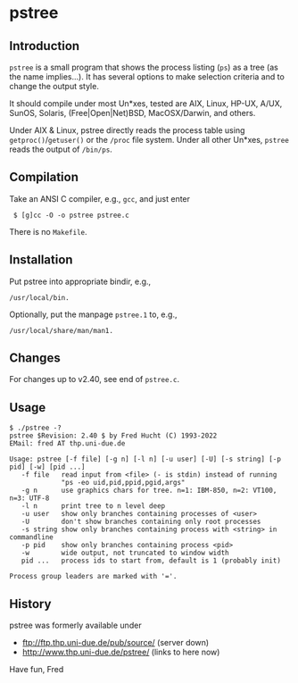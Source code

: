 # pstree
## Introduction
   `pstree` is a small program that shows the process 
   listing (`ps`) as a tree (as the name implies...). It has several options
   to make selection criteria and to change the output style.

   It should compile under most Un*xes, tested are AIX, Linux, HP-UX,
   A/UX, SunOS, Solaris, (Free|Open|Net)BSD, MacOSX/Darwin, and others.

   Under AIX & Linux, pstree directly reads the process table using
   `getproc()`/`getuser()` or the `/proc` file system. Under all other
   Un*xes, `pstree` reads the output of `/bin/ps`.

## Compilation

   Take an ANSI C compiler, e.g., `gcc`, and just enter

     $ [g]cc -O -o pstree pstree.c

   There is no `Makefile`.

## Installation

   Put pstree into appropriate bindir, e.g., 
   
    /usr/local/bin.
    
   Optionally, put the manpage `pstree.1` to, e.g., 
   
    /usr/local/share/man/man1.

## Changes

   For changes up to v2.40, see end of `pstree.c`.
   
## Usage

~~~
$ ./pstree -?
pstree $Revision: 2.40 $ by Fred Hucht (C) 1993-2022
EMail: fred AT thp.uni-due.de

Usage: pstree [-f file] [-g n] [-l n] [-u user] [-U] [-s string] [-p pid] [-w] [pid ...]
   -f file   read input from <file> (- is stdin) instead of running
             "ps -eo uid,pid,ppid,pgid,args"
   -g n      use graphics chars for tree. n=1: IBM-850, n=2: VT100, n=3: UTF-8
   -l n      print tree to n level deep
   -u user   show only branches containing processes of <user>
   -U        don't show branches containing only root processes
   -s string show only branches containing process with <string> in commandline
   -p pid    show only branches containing process <pid>
   -w        wide output, not truncated to window width
   pid ...   process ids to start from, default is 1 (probably init)

Process group leaders are marked with '='.
~~~

## History

pstree was formerly available under 
* ftp://ftp.thp.uni-due.de/pub/source/ (server down)
* http://www.thp.uni-due.de/pstree/ (links to here now)

Have fun, Fred
